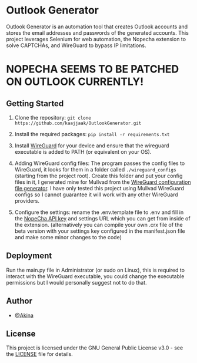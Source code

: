 # Outlook Generator

Outlook Generator is an automation tool that creates Outlook accounts and stores the email addresses and passwords of the generated accounts. This project leverages Selenium for web automation, the Nopecha extension to solve CAPTCHAs, and WireGuard to bypass IP limitations.

# NOPECHA SEEMS TO BE PATCHED ON OUTLOOK CURRENTLY!

## Getting Started

1. Clone the repository: `git clone https://github.com/kaajjaak/OutlookGenerator.git`

2. Install the required packages: `pip install -r requirements.txt`

3. Install [WireGuard](https://www.wireguard.com/install/) for your device and ensure that the wireguard executable is added to PATH (or equivalent on your OS).

6. Adding WireGuard config files: The program passes the config files to WireGuard, it looks for them in a folder called `./wireguard_configs` (starting from the project root). Create this folder and put your config files in it, I generated mine for Mullvad from the [WireGuard configuration file generator](https://mullvad.net/en/account/#/wireguard-config/?platform=windows). I have only tested this project using Mullvad WireGuard configs so I cannot guarantee it will work with any other WireGuard providers.

5. Configure the settings: rename the .env.template file to .env and fill in the [NopeCha API key](https://nopecha.com/manage) and settings URL which you can get from inside of the extension.
(alternatively you can compile your own .crx file of the beta version with your settings key configured in the manifest.json file and make some minor changes to the code)

## Deployment

Run the main.py file in Administrator (or sudo on Linux), this is required to interact with the WireGuard executable, you could change the executable permissions but I would personally suggest not to do that.

## Author

- [@Akina](https://www.github.com/kaajjaak)

## License

This project is licensed under the GNU General Public License v3.0 - see the [LICENSE](LICENSE) file for details.
